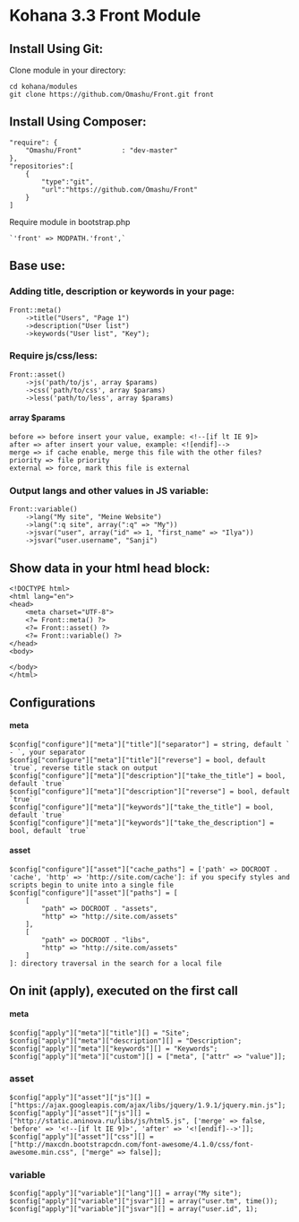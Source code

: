 Kohana 3.3 Front Module
=====================

Install Using Git:
-------------------

Clone module in your directory:

	cd kohana/modules
	git clone https://github.com/Omashu/Front.git front

Install Using Composer:
-----------------------

	"require": {
		"Omashu/Front"			: "dev-master"
	},
	"repositories":[
		{
			"type":"git",
			"url":"https://github.com/Omashu/Front"
		}
	]

Require module in bootstrap.php

	`'front' => MODPATH.'front',`


Base use:
-------------------

### Adding title, description or keywords in your page:
	Front::meta()
		->title("Users", "Page 1")
		->description("User list")
		->keywords("User list", "Key");

### Require js/css/less:
	Front::asset()
		->js('path/to/js', array $params)
		->css('path/to/css', array $params)
		->less('path/to/less', array $params)

#### array $params
	before => before insert your value, example: <!--[if lt IE 9]>
	after => after insert your value, example: <![endif]-->
	merge => if cache enable, merge this file with the other files?
	priority => file priority
	external => force, mark this file is external

### Output langs and other values in JS variable:
	Front::variable()
		->lang("My site", "Meine Website")
		->lang(":q site", array(":q" => "My"))
		->jsvar("user", array("id" => 1, "first_name" => "Ilya"))
		->jsvar("user.username", "Sanji")

Show data in your html head block:
----------------------------------

	<!DOCTYPE html>
	<html lang="en">
	<head>
		<meta charset="UTF-8">
		<?= Front::meta() ?>
		<?= Front::asset() ?>
		<?= Front::variable() ?>
	</head>
	<body>
		
	</body>
	</html>

Configurations
-------------------

#### meta

	$config["configure"]["meta"]["title"]["separator"] = string, default ` - `, your separator
	$config["configure"]["meta"]["title"]["reverse"] = bool, default `true`, reverse title stack on output
	$config["configure"]["meta"]["description"]["take_the_title"] = bool, default `true`
	$config["configure"]["meta"]["description"]["reverse"] = bool, default `true`
	$config["configure"]["meta"]["keywords"]["take_the_title"] = bool, default `true`
	$config["configure"]["meta"]["keywords"]["take_the_description"] = bool, default `true`

#### asset

	$config["configure"]["asset"]["cache_paths"] = ['path' => DOCROOT . 'cache', 'http' => 'http://site.com/cache']: if you specify styles and scripts begin to unite into a single file
	$config["configure"]["asset"]["paths"] = [
		[
			"path" => DOCROOT . "assets",
			"http" => "http://site.com/assets"
		],
		[
			"path" => DOCROOT . "libs",
			"http" => "http://site.com/assets"
		]
	]: directory traversal in the search for a local file


On init (apply), executed on the first call
---------------------------------------------------------

#### meta

	$config["apply"]["meta"]["title"][] = "Site";
	$config["apply"]["meta"]["description"][] = "Description";
	$config["apply"]["meta"]["keywords"][] = "Keywords";
	$config["apply"]["meta"]["custom"][] = ["meta", ["attr" => "value"]];

### asset
	$config["apply"]["asset"]["js"][] = ["https://ajax.googleapis.com/ajax/libs/jquery/1.9.1/jquery.min.js"];
	$config["apply"]["asset"]["js"][] = ["http://static.aninova.ru/libs/js/html5.js", ['merge' => false, 'before' => '<!--[if lt IE 9]>', 'after' => '<![endif]-->']];
	$config["apply"]["asset"]["css"][] = ["http://maxcdn.bootstrapcdn.com/font-awesome/4.1.0/css/font-awesome.min.css", ["merge" => false]];

### variable
	$config["apply"]["variable"]["lang"][] = array("My site");
	$config["apply"]["variable"]["jsvar"][] = array("user.tm", time());
	$config["apply"]["variable"]["jsvar"][] = array("user.id", 1);